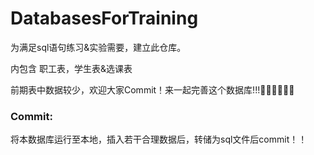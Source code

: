 # DatabasesForTraining
为满足sql语句练习&实验需要，建立此仓库。

内包含 职工表，学生表&选课表

前期表中数据较少，欢迎大家Commit！来一起完善这个数据库!!!👩🏻‍💻🧑🏻‍💻

### Commit:
  将本数据库运行至本地，插入若干合理数据后，转储为sql文件后commit！！
